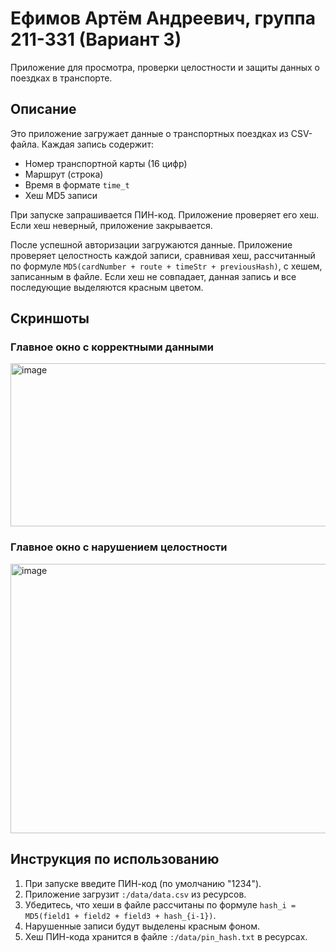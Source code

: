 # Ефимов Артём Андреевич, группа 211-331 (Вариант 3)

Приложение для просмотра, проверки целостности и защиты данных о поездках в транспорте.

## Описание

Это приложение загружает данные о транспортных поездках из CSV-файла. Каждая запись содержит:
*   Номер транспортной карты (16 цифр)
*   Маршрут (строка)
*   Время в формате `time_t`
*   Хеш MD5 записи

При запуске запрашивается ПИН-код. Приложение проверяет его хеш. Если хеш неверный, приложение закрывается.

После успешной авторизации загружаются данные. Приложение проверяет целостность каждой записи, сравнивая хеш, рассчитанный по формуле `MD5(cardNumber + route + timeStr + previousHash)`, с хешем, записанным в файле. Если хеш не совпадает, данная запись и все последующие выделяются красным цветом.

## Скриншоты

### Главное окно с корректными данными
<img width="612" height="261" alt="image" src="https://github.com/user-attachments/assets/2b337b92-0808-4eea-ab18-eb5b7d87f963" />


### Главное окно с нарушением целостности
<img width="801" height="431" alt="image" src="https://github.com/user-attachments/assets/8ba36745-238b-4069-aef1-e63f18bf650b" />


## Инструкция по использованию

1.  При запуске введите ПИН-код (по умолчанию "1234").
2.  Приложение загрузит `:/data/data.csv` из ресурсов.
4.  Убедитесь, что хеши в файле рассчитаны по формуле `hash_i = MD5(field1 + field2 + field3 + hash_{i-1})`.
5.  Нарушенные записи будут выделены красным фоном.
6.  Хеш ПИН-кода хранится в файле `:/data/pin_hash.txt` в ресурсах.
